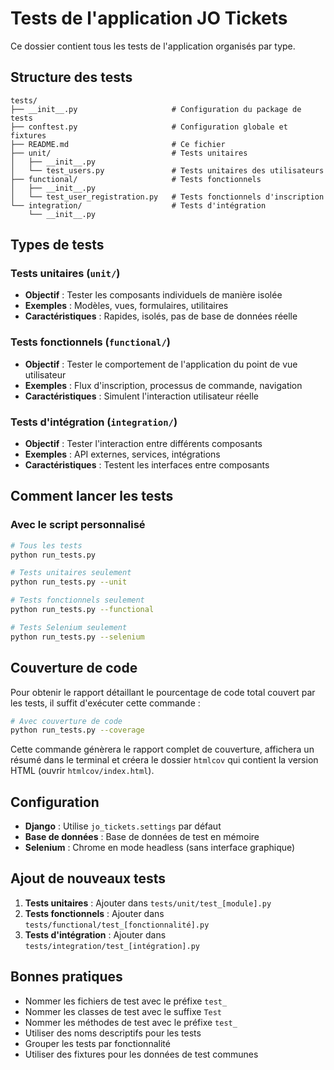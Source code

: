 # Tests de l'application JO Tickets

Ce dossier contient tous les tests de l'application organisés par type.

## Structure des tests

```
tests/
├── __init__.py                     # Configuration du package de tests
├── conftest.py                     # Configuration globale et fixtures
├── README.md                       # Ce fichier
├── unit/                           # Tests unitaires
│   ├── __init__.py
│   └── test_users.py               # Tests unitaires des utilisateurs
├── functional/                     # Tests fonctionnels
│   ├── __init__.py
│   └── test_user_registration.py   # Tests fonctionnels d'inscription
└── integration/                    # Tests d'intégration
    └── __init__.py
```

## Types de tests

### Tests unitaires (`unit/`)
- **Objectif** : Tester les composants individuels de manière isolée
- **Exemples** : Modèles, vues, formulaires, utilitaires
- **Caractéristiques** : Rapides, isolés, pas de base de données réelle

### Tests fonctionnels (`functional/`)
- **Objectif** : Tester le comportement de l'application du point de vue utilisateur
- **Exemples** : Flux d'inscription, processus de commande, navigation
- **Caractéristiques** : Simulent l'interaction utilisateur réelle

### Tests d'intégration (`integration/`)
- **Objectif** : Tester l'interaction entre différents composants
- **Exemples** : API externes, services, intégrations
- **Caractéristiques** : Testent les interfaces entre composants

## Comment lancer les tests

### Avec le script personnalisé
```bash
# Tous les tests
python run_tests.py

# Tests unitaires seulement
python run_tests.py --unit

# Tests fonctionnels seulement
python run_tests.py --functional

# Tests Selenium seulement
python run_tests.py --selenium


```
## Couverture de code

Pour obtenir le rapport détaillant le pourcentage de code total couvert par les tests, il suffit d'exécuter cette commande :

```bash
# Avec couverture de code
python run_tests.py --coverage
```

Cette commande génèrera le rapport complet de couverture, affichera un résumé dans le terminal et créera le dossier `htmlcov` qui contient la version HTML (ouvrir `htmlcov/index.html`).


## Configuration

- **Django** : Utilise `jo_tickets.settings` par défaut
- **Base de données** : Base de données de test en mémoire
- **Selenium** : Chrome en mode headless (sans interface graphique)

## Ajout de nouveaux tests

1. **Tests unitaires** : Ajouter dans `tests/unit/test_[module].py`
2. **Tests fonctionnels** : Ajouter dans `tests/functional/test_[fonctionnalité].py`
3. **Tests d'intégration** : Ajouter dans `tests/integration/test_[intégration].py`

## Bonnes pratiques

- Nommer les fichiers de test avec le préfixe `test_`
- Nommer les classes de test avec le suffixe `Test`
- Nommer les méthodes de test avec le préfixe `test_`
- Utiliser des noms descriptifs pour les tests
- Grouper les tests par fonctionnalité
- Utiliser des fixtures pour les données de test communes
